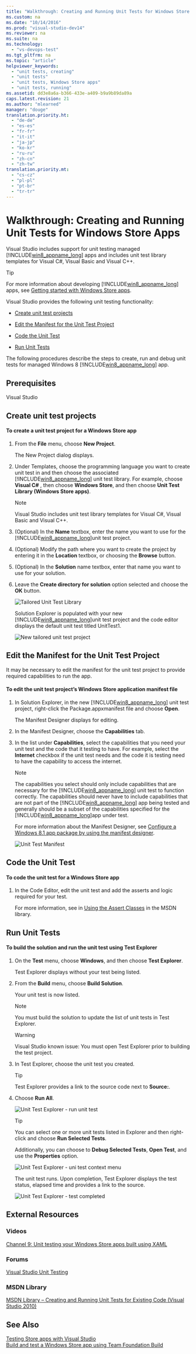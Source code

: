 ```yaml
---
title: "Walkthrough: Creating and Running Unit Tests for Windows Store Apps"
ms.custom: na
ms.date: "10/14/2016"
ms.prod: "visual-studio-dev14"
ms.reviewer: na
ms.suite: na
ms.technology: 
  - "vs-devops-test"
ms.tgt_pltfrm: na
ms.topic: "article"
helpviewer_keywords: 
  - "unit tests, creating"
  - "unit tests"
  - "unit tests, Windows Store apps"
  - "unit tests, running"
ms.assetid: dd3e8a6a-b366-433e-a409-b9a9b89da89a
caps.latest.revision: 21
ms.author: "mlearned"
manager: "douge"
translation.priority.ht: 
  - "de-de"
  - "es-es"
  - "fr-fr"
  - "it-it"
  - "ja-jp"
  - "ko-kr"
  - "ru-ru"
  - "zh-cn"
  - "zh-tw"
translation.priority.mt: 
  - "cs-cz"
  - "pl-pl"
  - "pt-br"
  - "tr-tr"
---
```

# Walkthrough: Creating and Running Unit Tests for Windows Store Apps
Visual Studio includes support for unit testing managed [!INCLUDE[win8_appname_long](../codequality/includes/win8_appname_long_md.md)] apps and includes unit test library templates for Visual C#, Visual Basic and Visual C++.  
  
> [!TIP]
>  For more information about developing [!INCLUDE[win8_appname_long](../codequality/includes/win8_appname_long_md.md)] apps, see [Getting started with Windows Store apps](http://go.microsoft.com/fwlink/?LinkID=241410).  
  
 Visual Studio provides the following unit testing functionality:  
  
-   [Create unit test projects](#CreateAndRunUnitTestWin8Tailored_Create)  
  
-   [Edit the Manifest for the Unit Test Project](#CreateAndRunUnitTestWin8Tailored_Manifest)  
  
-   [Code the Unit Test](#CreateAndRunUnitTestWin8Tailored_Code)  
  
-   [Run Unit Tests](#CreateAndRunUnitTestWin8Tailored_Run)  
  
 The following procedures describe the steps to create, run and debug unit tests for managed Windows 8 [!INCLUDE[win8_appname_long](../codequality/includes/win8_appname_long_md.md)] app.  
  
## Prerequisites  
 Visual Studio  
  
##  <a name="CreateAndRunUnitTestWin8Tailored_Create"></a> Create unit test projects  
  
#### To create a unit test project for a Windows Store app  
  
1.  From the **File** menu, choose **New Project**.  
  
     The New Project dialog displays.  
  
2.  Under Templates, choose the programming language you want to create unit test in and then choose the associated [!INCLUDE[win8_appname_long](../codequality/includes/win8_appname_long_md.md)] unit test library. For example, choose **Visual C#** , then choose **Windows Store**, and then choose **Unit Test Library (Windows Store apps)**.  
  
    > [!NOTE]
    >  Visual Studio includes unit test library templates for Visual C#, Visual Basic and Visual C++.  
  
3.  (Optional) In the **Name** textbox, enter the name you want to use for the [!INCLUDE[win8_appname_long](../codequality/includes/win8_appname_long_md.md)]unit test project.  
  
4.  (Optional) Modify the path where you want to create the project by entering it in the **Location** textbox, or choosing the **Browse** button.  
  
5.  (Optional) In the **Solution** name textbox, enter that name you want to use for your solution.  
  
6.  Leave the **Create directory for solution** option selected and choose the **OK** button.  
  
     ![Tailored Unit Test Library](../codequality/media/unit_test_win8_1.png "Unit_Test_Win8_1")  
  
     Solution Explorer is populated with your new [!INCLUDE[win8_appname_long](../codequality/includes/win8_appname_long_md.md)]unit test project and the code editor displays the default unit test titled UnitTest1.  
  
     ![New tailored unit test project](../codequality/media/unit_test_win8_unittestexplorer_newprojectcreated.png "Unit_Test_Win8_UnitTestExplorer_NewProjectCreated")  
  
##  <a name="CreateAndRunUnitTestWin8Tailored_Manifest"></a> Edit the Manifest for the Unit Test Project  
 It may be necessary to edit the manifest for the unit test project to provide required capabilities to run the app.  
  
#### To edit the unit test project’s Windows Store application manifest file  
  
1.  In Solution Explorer, in the new [!INCLUDE[win8_appname_long](../codequality/includes/win8_appname_long_md.md)] unit test project, right-click the Package.appxmanifest file and choose **Open**.  
  
     The Manifest Designer displays for editing.  
  
2.  In the Manifest Designer, choose the **Capabilities** tab.  
  
3.  In the list under **Capabilities**, select the capabilities that you need your unit test and the code that it testing to have. For example, select the **Internet** checkbox if the unit test needs and the code it is testing need to have the capability to access the internet.  
  
    > [!NOTE]
    >  The capabilities you select should only include capabilities that are necessary for the [!INCLUDE[win8_appname_long](../codequality/includes/win8_appname_long_md.md)] unit test to function correctly. The capabilities should never have to include capabilities that are not part of the [!INCLUDE[win8_appname_long](../codequality/includes/win8_appname_long_md.md)] app being tested and generally should be a subset of the capabilities specified for the [!INCLUDE[win8_appname_long](../codequality/includes/win8_appname_long_md.md)]app under test.  
  
     For more information about the Manifest Designer, see [Configure a Windows 8.1 app package by using the manifest designer](../Topic/Configure%20a%20Windows%208.1%20app%20package%20by%20using%20the%20manifest%20designer.md).  
  
     ![Unit Test Manifest](../codequality/media/unit_test_win8_.png "Unit_Test_Win8_")  
  
##  <a name="CreateAndRunUnitTestWin8Tailored_Code"></a> Code the Unit Test  
  
#### To code the unit test for a Windows Store app  
  
1.  In the Code Editor, edit the unit test and add the asserts and logic required for your test.  
  
     For more information, see in [Using the Assert Classes](http://go.microsoft.com/fwlink/?LinkID=224991) in the MSDN library.  
  
##  <a name="CreateAndRunUnitTestWin8Tailored_Run"></a> Run Unit Tests  
  
#### To build the solution and run the unit test using Test Explorer  
  
1.  On the **Test** menu, choose **Windows**, and then choose **Test Explorer**.  
  
     Test Explorer displays without your test being listed.  
  
2.  From the **Build** menu, choose **Build Solution**.  
  
     Your unit test is now listed.  
  
    > [!NOTE]
    >  You must build the solution to update the list of unit tests in Test Explorer.  
  
    > [!WARNING]
    >  Visual Studio known issue: You must open Test Explorer prior to building the test project.  
  
3.  In Test Explorer, choose the unit test you created.  
  
    > [!TIP]
    >  Test Explorer provides a link to the source code next to **Source:**.  
  
4.  Choose **Run All**.  
  
     ![Unit Test Explorer &#45; run unit test](../codequality/media/unit_test_win8_unittestexplorer_contextmenurun.png "Unit_Test_Win8_UnitTestExplorer_ContextMenuRun")  
  
    > [!TIP]
    >  You can select one or more unit tests listed in Explorer and then right-click and choose **Run Selected Tests**.  
    >   
    >  Additionally, you can choose to **Debug Selected Tests**, **Open Test**, and use the **Properties** option.  
    >   
    >  ![Unit Test Explorer &#45; uni test context menu](../codequality/media/unit_test_win8_unittestexplorer_contextmenu.png "Unit_Test_Win8_UnitTestExplorer_ContextMenu")  
  
     The unit test runs. Upon completion, Test Explorer displays the test status, elapsed time and provides a link to the source.  
  
     ![Unit Test Explorer &#45; test completed](../codequality/media/unit_test_win8_unittestexplorer_done.png "Unit_Test_Win8_UnitTestExplorer_Done")  
  
## External Resources  
  
### Videos  
 [Channel 9: Unit testing your Windows Store apps built using XAML](http://go.microsoft.com/fwlink/?LinkId=226285)  
  
### Forums  
 [Visual Studio Unit Testing](http://go.microsoft.com/fwlink/?LinkId=224477)  
  
### MSDN Library  
 [MSDN Library – Creating and Running Unit Tests for Existing Code (Visual Studio 2010)](http://go.microsoft.com/fwlink/?LinkID=223683)  
  
## See Also  
 [Testing Store apps with Visual Studio](../codequality/testing-store-apps-with-visual-studio.md)   
 [Build and test a Windows Store app using Team Foundation Build](../Topic/Build%20and%20test%20a%20Windows%20Store%20app%20using%20Team%20Foundation%20Build.md)